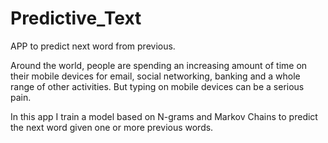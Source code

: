 # Predictive_Text
APP to predict next word from previous.

Around the world, people are spending an increasing amount of time on their mobile devices for email, social networking, banking and a whole range of other activities. But typing on mobile devices can be a serious pain.

In this app I train a model based on N-grams and Markov Chains to predict the next word given one or more previous words. 

